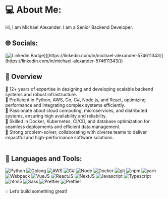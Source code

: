 # 💻 About Me:
Hi, I am Michael Alexander. I am a Senior Backend Developer.

## 🌐 Socials:
[![Linkedin Badge](https://img.shields.io/badge/-MichaelAlexander-blue?style=flat&logo=Linkedin&logoColor=white&link=[[[[https://www.linkedin.com/in/erikfinkel](https://linkedin.com/in/michael-alexander-574611343)](https://linkedin.com/in/michael-alexander-574611343)/](https://linkedin.com/in/michael-alexander-574611343)](https://linkedin.com/in/michael-alexander-574611343/))]([https://linkedin.com/in/michael-alexander-574611343/](https://linkedin.com/in/michael-alexander-574611343/))

## 🚀 Overview
🔹 12+ years of expertise in designing and developing scalable backend systems and robust infrastructure.<br>
🔹 Proficient in Python, AWS, Go, C#, Node.js, and React, optimizing performance and integrating complex systems efficiently.<br>
🔹 Passionate about cloud computing, microservices, and distributed systems, ensuring high availability and reliability.<br>
🔹 Skilled in Docker, Kubernetes, CI/CD, and database optimization for seamless deployments and efficient data management.<br>
🔹 Strong problem-solver, collaborating with diverse teams to deliver impactful and high-performance software solutions.<br><br>

## 🚀 Languages and Tools:

<p>
  <img alt="Python" src="https://img.shields.io/badge/-Python-3670A0?style=flat-square&logo=python&logoColor=white" />
  <img alt="Golang" src="https://img.shields.io/badge/-Golang-00ADD8?style=flat-square&logo=golang&logoColor=white" />
  <img alt="AWS" src="https://img.shields.io/badge/-AWS-232F3E?style=flat-square&logo=aws&logoColor=white" />
  <img alt="C#" src="https://img.shields.io/badge/-C%23?style=flat-square&logo=docker&logoColor=white" />
  <img alt="Node" src="https://img.shields.io/badge/-Node-339933?style=flat-square&logo=docker&logoColor=white" />
  <img alt="Docker" src="https://img.shields.io/badge/-Docker-46a2f1?style=flat-square&logo=docker&logoColor=white" />
  <img alt="git" src="https://img.shields.io/badge/-Git-F05032?style=flat-square&logo=git&logoColor=white" />
  <img alt="npm" src="https://img.shields.io/badge/-NPM-CB3837?style=flat-square&logo=npm&logoColor=white" />
  <img alt="yarn" src="https://img.shields.io/badge/-Yarn-2B8EBB?style=flat-square&logo=yarn&logoColor=white" />
  <img alt="Webpack" src="https://img.shields.io/badge/-Webpack-8DD6F9?style=flat-square&logo=webpack&logoColor=white" /> 
  <img alt="VueJS" src="https://img.shields.io/badge/-VueJS-3FB883?style=flat-square&logo=vue.js&logoColor=white" /> 
  <img alt="ReactJS" src="https://img.shields.io/badge/-ReactJS-5ED3F3?style=flat-square&logo=react&logoColor=white" />
  <img alt="NextJS" src="https://img.shields.io/badge/-NextJS-000000?style=flat-square&logo=react&logoColor=white" />
  <img alt="Javascript" src="https://img.shields.io/badge/-Javascript-EFD81D?style=flat-square&logo=javascript&logoColor=white" /> 
  <img alt="Typescript" src="https://img.shields.io/badge/-Typescript-2F74C0?style=flat-square&logo=typescript&logoColor=white" />
  <img alt="html5" src="https://img.shields.io/badge/-HTML5-E34F26?style=flat-square&logo=html5&logoColor=white" />
  <img alt="Sass" src="https://img.shields.io/badge/-Sass-CC6699?style=flat-square&logo=sass&logoColor=white" />
  <img alt="Prettier" src="https://img.shields.io/badge/-Prettier-F7B93E?style=flat-square&logo=prettier&logoColor=white" />
  <img alt="Prettier" src="https://img.shields.io/badge/-Eslint-4A32C3?style=flat-square&logo=eslint&logoColor=white" />
</p>


💡 Let’s build something great!
